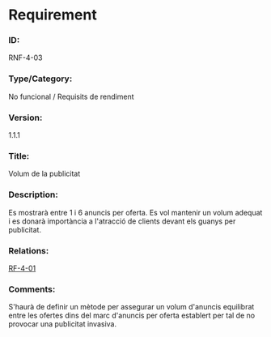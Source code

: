 # Requirement

### ID:
RNF-4-03

### Type/Category:
No funcional / 	Requisits de rendiment

### Version:
1.1.1

### Title:
Volum de la publicitat

### Description:
Es mostrarà entre 1 i 6 anuncis per oferta. Es vol mantenir un volum adequat i es donarà importància a l'atracció de clients devant els guanys per publicitat.

### Relations:
[RF-4-01](./RF-4-01.md)

### Comments:
S'haurà de definir un mètode per assegurar un volum d'anuncis equilibrat entre les ofertes dins del marc d'anuncis per oferta establert per tal de no provocar una publicitat invasiva.
